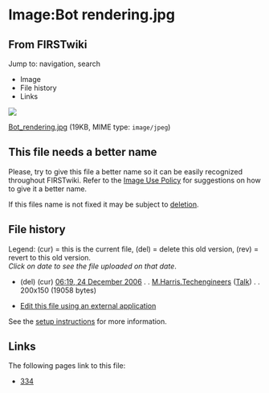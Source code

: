 # Image:Bot rendering.jpg

## From FIRSTwiki

Jump to: navigation, search

- Image
- File history
- Links

![](/media/d/df/Bot_rendering.jpg)

[Bot_rendering.jpg](/media/d/df/Bot_rendering.jpg "Bot rendering.jpg") (19KB, MIME type: `image/jpeg`)

## This file needs a better name

Please, try to give this file a better name so it can be easily recognized throughout FIRSTwiki. Refer to the [Image Use Policy](FIRSTwiki:Image_use_policy "FIRSTwiki:Image use policy") for suggestions on how to give it a better name.

If this files name is not fixed it may be subject to [deletion](Category:Candidates_for_speedy_deletion "Category:Candidates for speedy deletion").

## File history

Legend: (cur) = this is the current file, (del) = delete this old version, (rev) = revert to this old version.<br>
_Click on date to see the file uploaded on that date_.

- (del) (cur) [06:19, 24 December 2006](/media/d/df/Bot_rendering.jpg "/media/d/df/Bot rendering.jpg") . . [M.Harris.Techengineers](/index.php?title=User:M.Harris.Techengineers&action=edit "User:M.Harris.Techengineers") ([Talk](/index.php?title=User_talk:M.Harris.Techengineers&action=edit "User talk:M.Harris.Techengineers")) . . 200x150 (19058 bytes)

- [Edit this file using an external application](/index.php?title=Image:Bot_rendering.jpg&action=edit&externaledit=true&mode=file "Image:Bot rendering.jpg")

See the [setup instructions](http://meta.wikimedia.org/wiki/Help:External_editors "http://meta.wikimedia.org/wiki/Help:External_editors") for more information.

## Links

The following pages link to this file:

- [334](334 "334")

